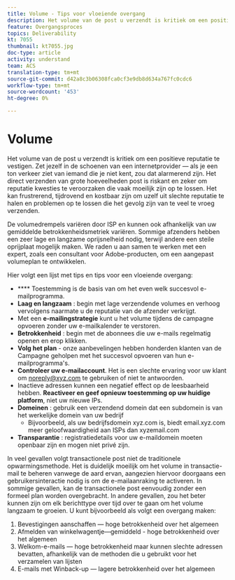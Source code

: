 ```yaml
---
title: Volume - Tips voor vloeiende overgang
description: Het volume van de post u verzendt is kritiek om een positieve reputatie te vestigen. Leer wat u kunt doen aan overgang vloeiend.
feature: Overgangsproces
topics: Deliverability
kt: 7055
thumbnail: kt7055.jpg
doc-type: article
activity: understand
team: ACS
translation-type: tm+mt
source-git-commit: d42a8c3b06308fca0cf3e9db8d634a767fc0cdc6
workflow-type: tm+mt
source-wordcount: '453'
ht-degree: 0%

---
```



# Volume

Het volume van de post u verzendt is kritiek om een positieve reputatie te vestigen. Zet jezelf in de schoenen van een internetprovider — als je een ton verkeer ziet van iemand die je niet kent, zou dat alarmerend zijn. Het direct verzenden van grote hoeveelheden post is riskant en zeker om reputatie kwesties te veroorzaken die vaak moeilijk zijn op te lossen. Het kan frustrerend, tijdrovend en kostbaar zijn om uzelf uit slechte reputatie te halen en problemen op te lossen die het gevolg zijn van te veel te vroeg verzenden.

De volumedrempels variëren door ISP en kunnen ook afhankelijk van uw gemiddelde betrokkenheidsmetriek variëren. Sommige afzenders hebben een zeer lage en langzame oprijsnelheid nodig, terwijl andere een steile oprijplaat mogelijk maken. We raden u aan samen te werken met een expert, zoals een consultant voor Adobe-producten, om een aangepast volumeplan te ontwikkelen.

Hier volgt een lijst met tips en tips voor een vloeiende overgang:

* **** Toestemming is de basis van om het even welk succesvol e-mailprogramma.
* **Laag en langzaam** : begin met lage verzendende volumes en verhoog vervolgens naarmate u de reputatie van de afzender verkrijgt.
* Met een **e-mailingstrategie** kunt u het volume tijdens de campagne opvoeren zonder uw e-mailkalender te verstoren.
* **Betrokkenheid** : begin met de abonnees die uw e-mails regelmatig openen en erop klikken.
* **Volg het plan**  - onze aanbevelingen hebben honderden klanten van de Campagne geholpen met het succesvol opvoeren van hun e-mailprogramma&#39;s.
* **Controleer uw e-mailaccount**. Het is een slechte ervaring voor uw klant om noreply@xyz.com te gebruiken of niet te antwoorden.
* Inactieve adressen kunnen een negatief effect op de leesbaarheid hebben. **Reactiveer en geef opnieuw toestemming op uw huidige platform**, niet uw nieuwe IPs.
* **Domeinen** : gebruik een verzendend domein dat een subdomein is van het werkelijke domein van uw bedrijf
   * Bijvoorbeeld, als uw bedrijfsdomein xyz.com is, biedt email.xyz.com meer geloofwaardigheid aan ISPs dan xyzemail.com
* **Transparantie** : registratiedetails voor uw e-maildomein moeten openbaar zijn en mogen niet privé zijn.

In veel gevallen volgt transactionele post niet de traditionele opwarmingsmethode. Het is duidelijk moeilijk om het volume in transactie-mail te beheren vanwege de aard ervan, aangezien hiervoor doorgaans een gebruikersinteractie nodig is om de e-mailaanraking te activeren. In sommige gevallen, kan de transactionele post eenvoudig zonder een formeel plan worden overgebracht. In andere gevallen, zou het beter kunnen zijn om elk berichttype over tijd over te gaan om het volume langzaam te groeien. U kunt bijvoorbeeld als volgt een overgang maken:

1. Bevestigingen aanschaffen — hoge betrokkenheid over het algemeen
2. Afmelden van winkelwagentje—gemiddeld - hoge betrokkenheid over het algemeen
3. Welkom-e-mails — hoge betrokkenheid maar kunnen slechte adressen bevatten, afhankelijk van de methoden die u gebruikt voor het verzamelen van lijsten
4. E-mails met Winback-up — lagere betrokkenheid over het algemeen
